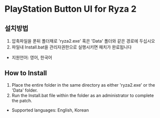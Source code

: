 # PlayStation Button UI for Ryza 2

## 설치방법
1. 압축파일을 푼뒤 폴더채로 'ryza2.exe' 혹은 'Data' 폴더와 같은 경로에 두십시오
2. 파일내 Install.bat을 관리자권한으로 실행시키면 패치가 완료됩니다
  - 지원언어: 영어, 한국어

## How to Install
1. Place the entire folder in the same directory as either 'ryza2.exe' or the 'Data' folder.
2. Run the Install.bat file within the folder as an administrator to complete the patch.
  - Supported languages: English, Korean

